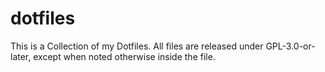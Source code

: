 # dotfiles

This is a Collection of my Dotfiles. All files are released under
GPL-3.0-or-later, except when noted otherwise inside the file.
